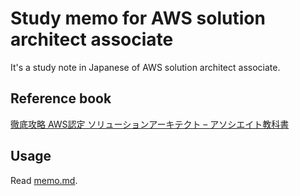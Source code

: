 # Study memo for AWS solution architect associate

It's a study note in Japanese of AWS solution architect associate.

## Reference book

[徹底攻略 AWS認定 ソリューションアーキテクト – アソシエイト教科書](https://amzn.to/2WOqtXC)

## Usage

Read [memo.md](memo.md).
